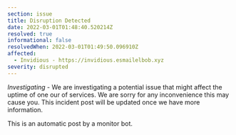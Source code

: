 ```yaml
---
section: issue
title: Disruption Detected
date: 2022-03-01T01:48:40.520214Z
resolved: true
informational: false
resolvedWhen: 2022-03-01T01:49:50.096910Z
affected:
  - Invidious - https://invidious.esmailelbob.xyz
severity: disrupted
---
```

*Investigating* - We are investigating a potential issue that might affect the uptime of one our of services. We are sorry for any inconvenience this may cause you. This incident post will be updated once we have more information.

This is an automatic post by a monitor bot.
        